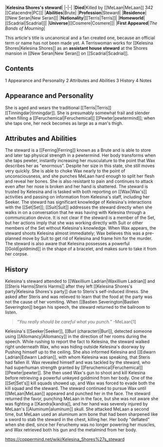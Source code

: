 |**Kelesina Shores's steward**|
|-|-|
|**Died**|Killed by [[MeLaan\|MeLaan]] 342 [[Catacendre\|PC]]|
|**Abilities**|Brute|
|**Profession**|Steward|
|**Residence**|[[New Seran\|New Seran]]|
|**Nationality**|[[Terris\|Terris]]|
|**Homeworld**|[[Scadrial\|Scadrial]]|
|**Universe**|[[Cosmere\|Cosmere]]|
|**First Appeared**|*The Bands of Mourning*|

This article's title is uncanonical and a fan created one, because an official term or name has not been made yet.
A Terriswoman works for [[Kelesina Shores\|Kelesina Shores]] as an **assistant house steward** at the Shores mansion in [[New Seran\|New Seran]] on [[Scadrial\|Scadrial]].

## Contents

1 Appearance and Personality
2 Attributes and Abilities
3 History
4 Notes


## Appearance and Personality
She is aged and wears the traditional [[Terris\|Terris]] [[Tinningdar\|tinningdar]]. She is presumably somewhat frail and slender when filling a [[Feruchemical\|Feruchemical]] [[Pewter\|pewtermind]]; when she taps one, her neck becomes as large as a man's thigh.

## Attributes and Abilities
The steward is a [[Ferring\|Ferring]] known as a Brute and is able to store and later tap physical strength in a pewtermind. Her body transforms when she taps pewter, instantly increasing her musculature to the point that Wax describes her as "enormous". Despite her size in this state, she still moves very quickly. She is able to choke Wax nearly to the point of unconsciousness, and she punches MeLaan hard enough to split her flesh and reveal her bones. She is also resistant to pain and continues to attack even after her nose is broken and her hand is shattered.
The steward is trusted by Kelesina and is tasked with both reporting on [[Wax\|Wax's]] activities and passing on information from Kelesina's staff, including her Seeker. The steward has significant knowledge of Kelesina's interactions with the [[Set\|Set]]; [[Suit\|Suit]] addresses the steward directly when she walks in on a conversation that he was having with Kelesina through a communication device. It is not clear if the steward is a member of the Set, but her actions imply that she was working directly with Suit or other members of the Set without Kelesina's knowledge. When Wax appears, the steward shoots Kelesina almost immediately; Wax believes this was a pre-planned move by Suit to get rid of Kelesina and frame him for the murder. The steward is also aware that Kelesina possesses a powerful [[Gold\|goldmind]] in the shape of a bracelet, and makes sure to take it from her corpse.

## History
Kelesina's steward attended to [[Waxillium Ladrian\|Waxillium Ladrian]] and [[Steris Harms\|Steris Harms]] after they left [[Kelesina Shores's party\|Kelesina Shores's party]] due to Steris's self-induced illness. She asked after Steris and was relieved to learn that the food at the party was not the cause of her vomiting. When [[Bastien Severington\|Bastien Severington]] began his speech, the steward returned to the ballroom to listen.

>“*You really should be careful what you punch.*”
\-MeLaan[1]

Kelesina's [[Seeker\|Seeker]], [[Burl (character)\|Burl]], detected someone using [[Allomancy\|Allomancy]] in the direction of her rooms during the speech. While rushing to report the fact to Kelesina, the steward walked right underneath Wax, who was hiding outside Kelesina's doorway by Pushing himself up to the ceiling. She also informed Kelesina and [[Edwarn Ladrian\|Edwarn Ladrian]], with whom Kelesina was speaking, that Steris had fallen ill. Wax revealed himself and was tackled by the steward, who had superhuman strength granted by [[Feruchemical\|Feruchemical]] [[Pewter\|pewter]]. She then used Wax's gun to shoot and kill Kelesina before retrieving a powerful unkeyed goldmind from her body. One of the [[Set\|Set's]] kill squads showed up, and Wax was forced to evade both the kill squad and the steward. The steward continued to pursue Wax until [[MeLaan\|MeLaan]] appeared and punched her in the face. The steward returned the favor, punching MeLaan in the face, but she was not aware she was fighting a [[Kandra\|kandra]], and her hand was severely injured by MeLaan's [[Aluminum\|aluminum]] skull. She attacked MeLaan a second time, but MeLaan used an aluminum arm bone that had been sharpened like a sword to stab the steward in the chest, killing her. Her body "deflated" when she died, since her Feruchemy was no longer powering her muscles, and Wax retrieved both his gun and the metalmind from her body.



https://coppermind.net/wiki/Kelesina_Shores%27s_steward
